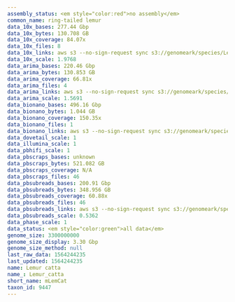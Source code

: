```yaml
---
assembly_status: <em style="color:red">no assembly</em>
common_name: ring-tailed lemur
data_10x_bases: 277.44 Gbp
data_10x_bytes: 130.708 GB
data_10x_coverage: 84.07x
data_10x_files: 8
data_10x_links: aws s3 --no-sign-request sync s3://genomeark/species/Lemur_catta/mLemCat1/genomic_data/10x/ .<br>
data_10x_scale: 1.9768
data_arima_bases: 220.46 Gbp
data_arima_bytes: 130.853 GB
data_arima_coverage: 66.81x
data_arima_files: 4
data_arima_links: aws s3 --no-sign-request sync s3://genomeark/species/Lemur_catta/mLemCat1/genomic_data/arima/ .<br>
data_arima_scale: 1.5691
data_bionano_bases: 496.16 Gbp
data_bionano_bytes: 1.044 GB
data_bionano_coverage: 150.35x
data_bionano_files: 1
data_bionano_links: aws s3 --no-sign-request sync s3://genomeark/species/Lemur_catta/mLemCat1/genomic_data/bionano/ .<br>
data_dovetail_scale: 1
data_illumina_scale: 1
data_pbhifi_scale: 1
data_pbscraps_bases: unknown
data_pbscraps_bytes: 521.082 GB
data_pbscraps_coverage: N/A
data_pbscraps_files: 46
data_pbsubreads_bases: 200.91 Gbp
data_pbsubreads_bytes: 348.956 GB
data_pbsubreads_coverage: 60.88x
data_pbsubreads_files: 46
data_pbsubreads_links: aws s3 --no-sign-request sync s3://genomeark/species/Lemur_catta/mLemCat1/genomic_data/pacbio/ . --exclude "*scraps.bam* --exclude "*ccs.bam*"<br>
data_pbsubreads_scale: 0.5362
data_phase_scale: 1
data_status: <em style="color:green">all data</em>
genome_size: 3300000000
genome_size_display: 3.30 Gbp
genome_size_method: null
last_raw_data: 1564244235
last_updated: 1564244235
name: Lemur catta
name_: Lemur_catta
short_name: mLemCat
taxon_id: 9447
---
```

